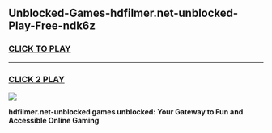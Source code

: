 
## Unblocked-Games-hdfilmer.net-unblocked-Play-Free-ndk6z
<h3>
<a href="https://premium76.site?title=hdfilmer.net-unblocked&ref=12A">CLICK TO PLAY</a></h3>
<hr>

<h3>
<a href="https://premium76.site?title=hdfilmer.net-unblocked&ref=12A">CLICK 2 PLAY</a>
  
</h3>

<a href="https://premium76.site?title=hdfilmer.net-unblocked&ref=12A"><img src="https://clearcache.store/games.png"></a>


**hdfilmer.net-unblocked games unblocked: Your Gateway to Fun and Accessible Online Gaming**
